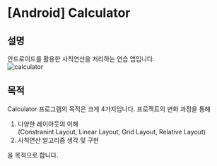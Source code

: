 # [Android] Calculator
## 설명
안드로이드를 활용한 사칙연산을 처리하는 연습 앱입니다.</br>
 ![calculator](http://cfile30.uf.tistory.com/image/997E453359B9C4B338B970)

## 목적
Calculator 프로그램의 목적은 크게 4가지입니다. 프로젝트의 변화 과정을 통해
1. 다양한 레이아웃의 이해 </br>(Constranint Layout, Linear Layout, Grid Layout, Relative Layout)
2. 사칙연산 알고리즘 생각 및 구현

을 목적으로 합니다.

